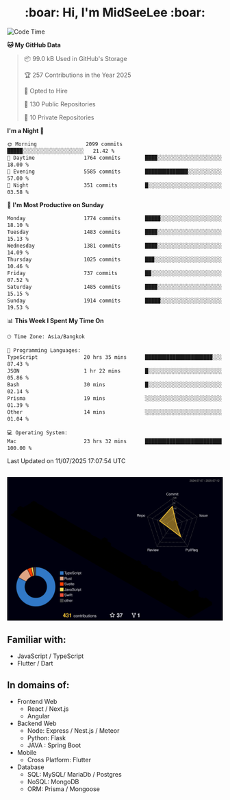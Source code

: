 <h1 align="center"> :boar: Hi, I'm MidSeeLee :boar:</h1>
 
<!--START_SECTION:waka-->
![Code Time](http://img.shields.io/badge/Code%20Time-3%2C199%20hrs%2012%20mins-blue)

**🐱 My GitHub Data** 

> 📦 99.0 kB Used in GitHub's Storage 
 > 
> 🏆 257 Contributions in the Year 2025
 > 
> 💼 Opted to Hire
 > 
> 📜 130 Public Repositories 
 > 
> 🔑 10 Private Repositories 
 > 
**I'm a Night 🦉** 

```text
🌞 Morning                2099 commits        █████░░░░░░░░░░░░░░░░░░░░   21.42 % 
🌆 Daytime                1764 commits        ████░░░░░░░░░░░░░░░░░░░░░   18.00 % 
🌃 Evening                5585 commits        ██████████████░░░░░░░░░░░   57.00 % 
🌙 Night                  351 commits         █░░░░░░░░░░░░░░░░░░░░░░░░   03.58 % 
```
📅 **I'm Most Productive on Sunday** 

```text
Monday                   1774 commits        █████░░░░░░░░░░░░░░░░░░░░   18.10 % 
Tuesday                  1483 commits        ████░░░░░░░░░░░░░░░░░░░░░   15.13 % 
Wednesday                1381 commits        ████░░░░░░░░░░░░░░░░░░░░░   14.09 % 
Thursday                 1025 commits        ███░░░░░░░░░░░░░░░░░░░░░░   10.46 % 
Friday                   737 commits         ██░░░░░░░░░░░░░░░░░░░░░░░   07.52 % 
Saturday                 1485 commits        ████░░░░░░░░░░░░░░░░░░░░░   15.15 % 
Sunday                   1914 commits        █████░░░░░░░░░░░░░░░░░░░░   19.53 % 
```


📊 **This Week I Spent My Time On** 

```text
🕑︎ Time Zone: Asia/Bangkok

💬 Programming Languages: 
TypeScript               20 hrs 35 mins      ██████████████████████░░░   87.43 % 
JSON                     1 hr 22 mins        █░░░░░░░░░░░░░░░░░░░░░░░░   05.86 % 
Bash                     30 mins             █░░░░░░░░░░░░░░░░░░░░░░░░   02.14 % 
Prisma                   19 mins             ░░░░░░░░░░░░░░░░░░░░░░░░░   01.39 % 
Other                    14 mins             ░░░░░░░░░░░░░░░░░░░░░░░░░   01.04 % 

💻 Operating System: 
Mac                      23 hrs 32 mins      █████████████████████████   100.00 % 
```


 Last Updated on 11/07/2025 17:07:54 UTC
<!--END_SECTION:waka-->

##

![](./profile-3d-contrib/profile-night-rainbow.svg)

## Familiar with:
- JavaScript / TypeScript
- Flutter / Dart

## In domains of:
- Frontend Web
  - React / Next.js
  - Angular
- Backend Web
  - Node: Express / Nest.js / Meteor
  - Python: Flask
  - JAVA : Spring Boot
- Mobile
  - Cross Platform: Flutter
- Database
  - SQL: MySQL/ MariaDb / Postgres
  - NoSQL: MongoDB
  - ORM: Prisma / Mongoose
